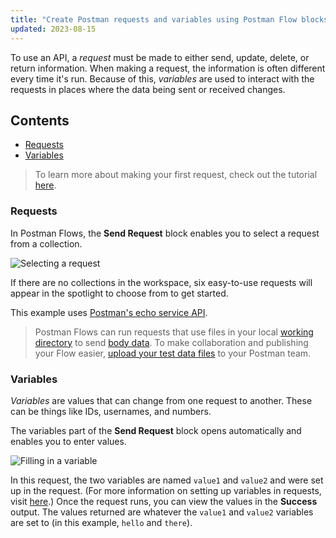```yaml
---
title: "Create Postman requests and variables using Postman Flow blocks"
updated: 2023-08-15
---
```


To use an API, a _request_ must be made to either send, update, delete, or return information. When making a request, the information is often different every time it's run. Because of this, _variables_ are used to interact with the requests in places where the data being sent or received changes.

## Contents

* [Requests](#requests)
* [Variables](#variables)

> To learn more about making your first request, check out the tutorial [here](../../../getting-started/sending-the-first-request/).

### Requests

In Postman Flows, the **Send Request** block enables you to select a request from a collection.

<img src="https://assets.postman.com/postman-labs-docs/concepts/updated-selecting-a-request.gif" alt="Selecting a request" fetchpriority="low" loading="lazy" />

If there are no collections in the workspace, six easy-to-use requests will appear in the spotlight to choose from to get started.

This example uses [Postman's echo service API](https://www.postman.com/postman/workspace/published-postman-templates/documentation/631643-f695cab7-6878-eb55-7943-ad88e1ccfd65?ctx=documentation).

> Postman Flows can run requests that use files in your local [working directory](/docs/getting-started/installation/settings/#working-directory) to send [body data](/docs/sending-requests/requests/#sending-body-data). To make collaboration and publishing your Flow easier, [upload your test data files](/docs/sending-requests/requests/#upload-files-for-shared-requests-and-cloud-runs) to your Postman team.

### Variables

_Variables_ are values that can change from one request to another. These can be things like IDs, usernames, and numbers.

The variables part of the **Send Request** block opens automatically and enables you to enter values.

<img src="https://assets.postman.com/postman-labs-docs/concepts/updated-adding-a-variable.gif" alt="Filling in a variable" fetchpriority="low" loading="lazy" />

In this request, the two variables are named `value1` and `value2` and were set up in the request. (For more information on setting up variables in requests, visit [here](/docs/sending-requests/variables/).) Once the request runs, you can view the values in the **Success** output. The values returned are whatever the `value1` and `value2` variables are set to (in this example, `hello` and `there`).
